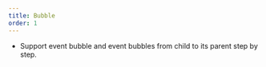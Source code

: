 ```yaml
---
title: Bubble
order: 1
---
```


- Support event bubble and event bubbles from child to its parent step by step.
